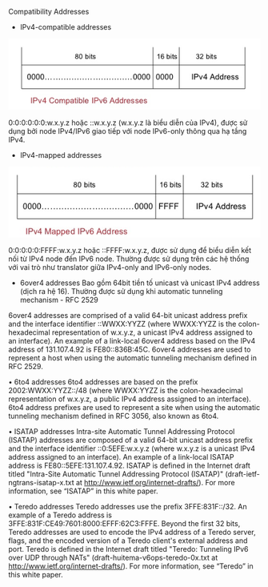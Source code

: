 Compatibility Addresses

- IPv4-compatible addresses

![](../images/img2.png)

0:0:0:0:0:0:w.x.y.z hoặc ::w.x.y.z (w.x.y.z là biểu diễn của IPv4), được sử dụng bởi node IPv4/IPv6 giao tiếp với node IPv6-only thông qua hạ tầng IPv4.

- IPv4-mapped addresses

![](../images/img3.png)

0:0:0:0:0:FFFF:w.x.y.z hoặc ::FFFF:w.x.y.z, được sử dụng để biểu diễn kết nối từ IPv4 node đến IPv6 node. Thường được sử dụng trên các hệ thống với vai trò như translator giữa IPv4-only and IPv6-only nodes.

- 6over4 addresses
Bao gồm 64bit tiền tố unicast và unicast IPv4 address (dịch ra hệ 16). Thường được sử dụng khi automatic tunneling mechanism - RFC 2529




6over4 addresses are comprised of a valid 64-bit unicast address prefix and the interface identifier ::WWXX:YYZZ (where WWXX:YYZZ is the colon-hexadecimal representation of w.x.y.z, a unicast IPv4 address assigned to an interface). An example of a link-local 6over4 address based on the IPv4 address of 131.107.4.92 is FE80::836B:45C. 6over4 addresses are used to represent a host when using the automatic tunneling mechanism defined in RFC 2529. 

•	6to4 addresses
6to4 addresses are based on the prefix 2002:WWXX:YYZZ::/48 (where WWXX:YYZZ is the colon-hexadecimal representation of w.x.y.z, a public IPv4 address assigned to an interface). 6to4 address prefixes are used to represent a site when using the automatic tunneling mechanism defined in RFC 3056, also known as 6to4.

•	ISATAP addresses
Intra-site Automatic Tunnel Addressing Protocol (ISATAP) addresses are composed of a valid 64-bit unicast address prefix and the interface identifier ::0:5EFE:w.x.y.z (where w.x.y.z is a unicast IPv4 address assigned to an interface). An example of a link-local ISATAP address is FE80::5EFE:131.107.4.92. ISATAP is defined in the Internet draft titled "Intra-Site Automatic Tunnel Addressing Protocol (ISATAP)" (draft-ietf-ngtrans-isatap-x.txt at http://www.ietf.org/internet-drafts/). For more information, see “ISATAP” in this white paper.

•	Teredo addresses
Teredo addresses use the prefix 3FFE:831F::/32. An example of a Teredo address is 3FFE:831F:CE49:7601:8000:EFFF:62C3:FFFE. Beyond the first 32 bits, Teredo addresses are used to encode the IPv4 address of a Teredo server, flags, and the encoded version of a Teredo client's external address and port. Teredo is defined in the Internet draft titled "Teredo: Tunneling IPv6 over UDP through NATs" (draft-huitema-v6ops-teredo-0x.txt at http://www.ietf.org/internet-drafts/). For more information, see “Teredo” in this white paper.
